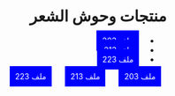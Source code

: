 <div dir="rtl">

# منتجات وحوش الشعر
- [ملف 203](https://mr-mosaab.github.io/alshe3r/203.pdf)
- [ملف 213](https://mr-mosaab.github.io/alshe3r/213.pdf)
- [ملف 223](https://mr-mosaab.github.io/alshe3r/223.pdf)
<style>
a{
  text-decoration: none;
  border: none;
  background-color: blue;
  color: white;
  margin: 10px;
  padding: 10px;
}
</style>
<a href="https://mr-mosaab.github.io/alshe3r/203.pdf" target="_blank">ملف 203</a>
<a href="https://mr-mosaab.github.io/alshe3r/213.pdf" target="_blank">ملف 213</a>
<a href="https://mr-mosaab.github.io/alshe3r/223.pdf" target="_blank">ملف 223</a>
</div>
